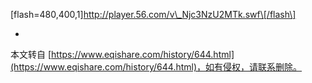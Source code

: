 \[flash=480,400,1\]http://player.56.com/v\_Njc3NzU2MTk.swf\[/flash\]

-

本文转自 [https://www.eqishare.com/history/644.html](https://www.eqishare.com/history/644.html)，如有侵权，请联系删除。